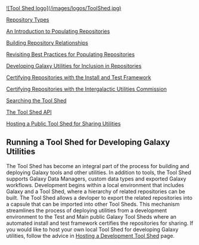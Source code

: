 <div class='right'> <a href='/toolshed/'>![Tool Shed logo](/images/logos/ToolShed.jpg)</a></div>

[Repository Types](/toolshed/repository-types/)

[An Introduction to Populating Repositories](/toolshed/repository-contents/)

[Building Repository Relationships](/toolshed/defining-repository-dependencies/)

[Revisiting Best Practices for Populating Repositories](/toolshed/repository-population-best-practices2/)

[Developing Galaxy Utilities for Inclusion in Repositories](/toolshed/galaxy-utilities-in-repositories/)

[Certifying Repositories with the Install and Test Framework](/install-and-test-certification/)

[Certifying Repositories with the Intergalactic Utilities Commission](/toolshed/reviewing-toolshed-repositories/)

[Searching the Tool Shed](/toolshed/searching-the-toolshed/)

[The Tool Shed API](/toolshed/api/)

[Hosting a Public Tool Shed for Sharing Utilities](/toolshed/hosting-a-local-toolshed/)

## Running a Tool Shed for Developing Galaxy Utilities

The Tool Shed has become an integral part of the process for building and deploying Galaxy tools and other utilities. In addition to tools, the Tool Shed supports Galaxy Data Managers, custom data types and exported Galaxy workflows. Development begins within a local environment that includes Galaxy and a Tool Shed, where a hierarchy of related repositories can be built. The Tool Shed allows a devloper to export the related repositories into a capsule that can be imported into other Tool Sheds. This mechanism streamlines the process of deploying utilities from a development environment to the Test and Main public Galaxy Tool Sheds where an automated install and test framework certifies the repositories for sharing. If you would like to host your own local Tool Shed for developing Galaxy utilities, follow the advice in [Hosting a Development Tool Shed](/toolshed/hosting-a-local-development-toolshed/) page.
